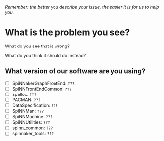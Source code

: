 _Remember: the better you describe your issue, the easier it is for us to help you._

What is the problem you see?
============================

What do you see that is wrong?

What do you think it should do instead?

What version of our software are you using?
-------------------------------------------

 - [ ] SpiNNakerGraphFrontEnd: `???`
 - [ ] SpiNNFrontEndCommon: `???`
 - [ ] spalloc: `???`
 - [ ] PACMAN: `???`
 - [ ] DataSpecification: `???`
 - [ ] SpiNNMan: `???`
 - [ ] SpiNNMachine: `???`
 - [ ] SpiNNUtilities: `???`
 - [ ] spinn_common: `???`
 - [ ] spinnaker_tools: `???`
